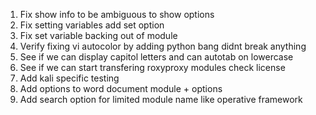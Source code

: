 1. Fix show info to be ambiguous to show options
2. Fix setting variables add set option
3. Fix set variable backing out of module
4. Verify fixing vi autocolor by adding python bang didnt break anything
5. See if we can display capitol letters and can autotab on lowercase
6. See if we can start transfering roxyproxy modules check license
7. Add kali specific testing
8. Add options to word document module + options
9. Add search option for limited module name like operative framework
